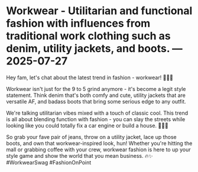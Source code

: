 # Workwear - Utilitarian and functional fashion with influences from traditional work clothing such as denim, utility jackets, and boots. — 2025-07-27

Hey fam, let's chat about the latest trend in fashion - workwear! 💼💅🏽

Workwear isn't just for the 9 to 5 grind anymore - it's become a legit style statement. Think denim that's both comfy and cute, utility jackets that are versatile AF, and badass boots that bring some serious edge to any outfit. 

We're talking utilitarian vibes mixed with a touch of classic cool. This trend is all about blending function with fashion - you can slay the streets while looking like you could totally fix a car engine or build a house. 💪🏼🔧

So grab your fave pair of jeans, throw on a utility jacket, lace up those boots, and own that workwear-inspired look, hun! Whether you're hitting the mall or grabbing coffee with your crew, workwear fashion is here to up your style game and show the world that you mean business. 🔥✨ #WorkwearSwag #FashionOnPoint
